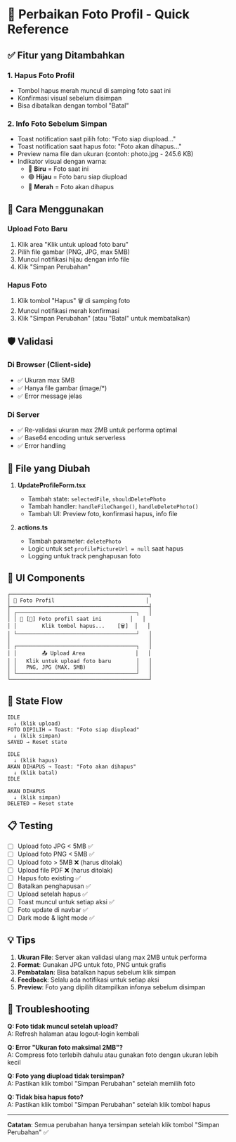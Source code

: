 # 📸 Perbaikan Foto Profil - Quick Reference

## ✅ Fitur yang Ditambahkan

### 1. **Hapus Foto Profil**
- Tombol hapus merah muncul di samping foto saat ini
- Konfirmasi visual sebelum disimpan
- Bisa dibatalkan dengan tombol "Batal"

### 2. **Info Foto Sebelum Simpan**
- Toast notification saat pilih foto: "Foto siap diupload..."
- Toast notification saat hapus foto: "Foto akan dihapus..."
- Preview nama file dan ukuran (contoh: photo.jpg - 245.6 KB)
- Indikator visual dengan warna:
  - 🔵 **Biru** = Foto saat ini
  - 🟢 **Hijau** = Foto baru siap diupload
  - 🔴 **Merah** = Foto akan dihapus

## 🎯 Cara Menggunakan

### Upload Foto Baru
1. Klik area "Klik untuk upload foto baru"
2. Pilih file gambar (PNG, JPG, max 5MB)
3. Muncul notifikasi hijau dengan info file
4. Klik "Simpan Perubahan"

### Hapus Foto
1. Klik tombol "Hapus" 🗑️ di samping foto
2. Muncul notifikasi merah konfirmasi
3. Klik "Simpan Perubahan" (atau "Batal" untuk membatalkan)

## 🛡️ Validasi

### Di Browser (Client-side)
- ✅ Ukuran max 5MB
- ✅ Hanya file gambar (image/*)
- ✅ Error message jelas

### Di Server
- ✅ Re-validasi ukuran max 2MB untuk performa optimal
- ✅ Base64 encoding untuk serverless
- ✅ Error handling

## 📁 File yang Diubah

1. **UpdateProfileForm.tsx**
   - Tambah state: `selectedFile`, `shouldDeletePhoto`
   - Tambah handler: `handleFileChange()`, `handleDeletePhoto()`
   - Tambah UI: Preview foto, konfirmasi hapus, info file

2. **actions.ts**
   - Tambah parameter: `deletePhoto`
   - Logic untuk set `profilePictureUrl = null` saat hapus
   - Logging untuk track penghapusan foto

## 🎨 UI Components

```
┌────────────────────────────────────────────┐
│ 📸 Foto Profil                             │
├────────────────────────────────────────────┤
│ ┌──────────────────────────────────────┐   │
│ │ 🔵 [👤] Foto profil saat ini         │   │
│ │        Klik tombol hapus...    [🗑️]  │   │
│ └──────────────────────────────────────┘   │
│                                            │
│ ┌──────────────────────────────────────┐   │
│ │        📤 Upload Area                │   │
│ │   Klik untuk upload foto baru        │   │
│ │   PNG, JPG (MAX. 5MB)                │   │
│ └──────────────────────────────────────┘   │
└────────────────────────────────────────────┘
```

## 🔄 State Flow

```
IDLE
  ↓ (klik upload)
FOTO DIPILIH → Toast: "Foto siap diupload"
  ↓ (klik simpan)
SAVED → Reset state

IDLE
  ↓ (klik hapus)
AKAN DIHAPUS → Toast: "Foto akan dihapus"
  ↓ (klik batal)
IDLE

AKAN DIHAPUS
  ↓ (klik simpan)
DELETED → Reset state
```

## 📋 Testing

- [ ] Upload foto JPG < 5MB ✅
- [ ] Upload foto PNG < 5MB ✅
- [ ] Upload foto > 5MB ❌ (harus ditolak)
- [ ] Upload file PDF ❌ (harus ditolak)
- [ ] Hapus foto existing ✅
- [ ] Batalkan penghapusan ✅
- [ ] Upload setelah hapus ✅
- [ ] Toast muncul untuk setiap aksi ✅
- [ ] Foto update di navbar ✅
- [ ] Dark mode & light mode ✅

## 💡 Tips

1. **Ukuran File**: Server akan validasi ulang max 2MB untuk performa
2. **Format**: Gunakan JPG untuk foto, PNG untuk grafis
3. **Pembatalan**: Bisa batalkan hapus sebelum klik simpan
4. **Feedback**: Selalu ada notifikasi untuk setiap aksi
5. **Preview**: Foto yang dipilih ditampilkan infonya sebelum disimpan

## 🐛 Troubleshooting

**Q: Foto tidak muncul setelah upload?**  
A: Refresh halaman atau logout-login kembali

**Q: Error "Ukuran foto maksimal 2MB"?**  
A: Compress foto terlebih dahulu atau gunakan foto dengan ukuran lebih kecil

**Q: Foto yang diupload tidak tersimpan?**  
A: Pastikan klik tombol "Simpan Perubahan" setelah memilih foto

**Q: Tidak bisa hapus foto?**  
A: Pastikan klik tombol "Simpan Perubahan" setelah klik tombol hapus

---

**Catatan**: Semua perubahan hanya tersimpan setelah klik tombol "Simpan Perubahan" ✅
